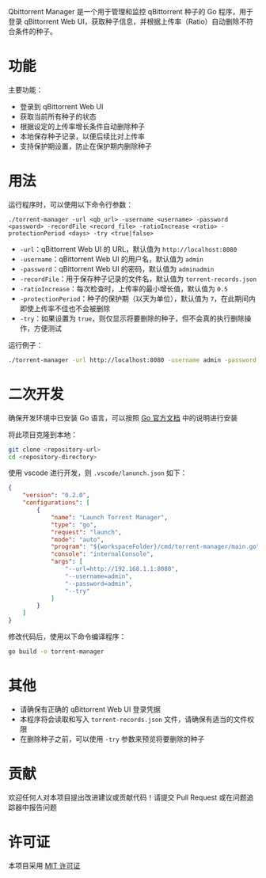 Qbittorrent Manager 是一个用于管理和监控 qBittorrent 种子的 Go 程序，用于登录 qBittorrent Web UI，获取种子信息，并根据上传率（Ratio）自动删除不符合条件的种子。

# 功能

主要功能：
- 登录到 qBittorrent Web UI
- 获取当前所有种子的状态
- 根据设定的上传率增长条件自动删除种子
- 本地保存种子记录，以便后续比对上传率
- 支持保护期设置，防止在保护期内删除种子

# 用法

运行程序时，可以使用以下命令行参数：

```
./torrent-manager -url <qb_url> -username <username> -password <password> -recordFile <record_file> -ratioIncrease <ratio> -protectionPeriod <days> -try <true|false>
```


- `-url`：qBittorrent Web UI 的 URL，默认值为 `http://localhost:8080`
- `-username`：qBittorrent Web UI 的用户名，默认值为 `admin`
- `-password`：qBittorrent Web UI 的密码，默认值为 `adminadmin`
- `-recordFile`：用于保存种子记录的文件名，默认值为 `torrent-records.json`
- `-ratioIncrease`：每次检查时，上传率的最小增长值，默认值为 `0.5`
- `-protectionPeriod`：种子的保护期（以天为单位），默认值为 `7`，在此期间内即使上传率不佳也不会被删除
- `-try`：如果设置为 `true`，则仅显示将要删除的种子，但不会真的执行删除操作，方便测试

运行例子：

```bash
./torrent-manager -url http://localhost:8080 -username admin -password adminadmin -recordFile torrent-records.json -ratioIncrease 0.5 -protectionPeriod 7 -try false
```

# 二次开发
确保开发环境中已安装 Go 语言，可以按照 [Go 官方文档](https://golang.org/doc/install) 中的说明进行安装

将此项目克隆到本地：

```bash
git clone <repository-url>
cd <repository-directory>
```

使用 vscode 进行开发，则 `.vscode/lanunch.json` 如下：

```json
{
    "version": "0.2.0",
    "configurations": [
        {
            "name": "Launch Torrent Manager",
            "type": "go",
            "request": "launch",
            "mode": "auto",
            "program": "${workspaceFolder}/cmd/torrent-manager/main.go",
            "console": "internalConsole",
            "args": [
                "--url=http://192.168.1.1:8080",
                "--username=admin",
                "--password=admin",
                "--try"
            ]
        }
    ]
}
```

修改代码后，使用以下命令编译程序：
   
```bash
go build -o torrent-manager
```

# 其他

- 请确保有正确的 qBittorrent Web UI 登录凭据
- 本程序将会读取和写入 `torrent-records.json` 文件，请确保有适当的文件权限
- 在删除种子之前，可以使用 `-try` 参数来预览将要删除的种子

# 贡献

欢迎任何人对本项目提出改进建议或贡献代码！请提交 Pull Request 或在问题追踪器中报告问题

# 许可证

本项目采用 [MIT 许可证](LICENSE)
